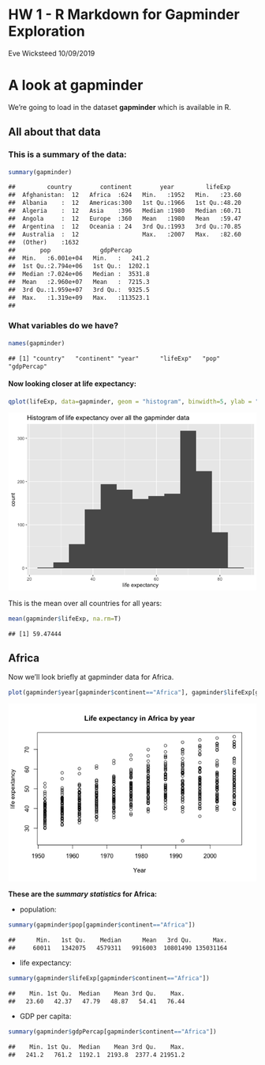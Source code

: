 HW 1 - R Markdown for Gapminder Exploration
================
Eve Wicksteed
10/09/2019

# A look at gapminder

We’re going to load in the dataset **gapminder** which is available in
R.

## All about that data

### This is a summary of the data:

``` r
summary(gapminder)
```

    ##         country        continent        year         lifeExp     
    ##  Afghanistan:  12   Africa  :624   Min.   :1952   Min.   :23.60  
    ##  Albania    :  12   Americas:300   1st Qu.:1966   1st Qu.:48.20  
    ##  Algeria    :  12   Asia    :396   Median :1980   Median :60.71  
    ##  Angola     :  12   Europe  :360   Mean   :1980   Mean   :59.47  
    ##  Argentina  :  12   Oceania : 24   3rd Qu.:1993   3rd Qu.:70.85  
    ##  Australia  :  12                  Max.   :2007   Max.   :82.60  
    ##  (Other)    :1632                                                
    ##       pop              gdpPercap       
    ##  Min.   :6.001e+04   Min.   :   241.2  
    ##  1st Qu.:2.794e+06   1st Qu.:  1202.1  
    ##  Median :7.024e+06   Median :  3531.8  
    ##  Mean   :2.960e+07   Mean   :  7215.3  
    ##  3rd Qu.:1.959e+07   3rd Qu.:  9325.5  
    ##  Max.   :1.319e+09   Max.   :113523.1  
    ## 

### What variables do we have?

``` r
names(gapminder)
```

    ## [1] "country"   "continent" "year"      "lifeExp"   "pop"       "gdpPercap"

#### Now looking closer at life expectancy:

``` r
qplot(lifeExp, data=gapminder, geom = "histogram", binwidth=5, ylab = "count", xlab = "life expectancy", main="Histogram of life expectancy over all the gapminder data")
```

![](hw01_gapminder_eve_files/figure-gfm/gapminder_plot-1.png)<!-- -->

This is the mean over all countries for all years:

``` r
mean(gapminder$lifeExp, na.rm=T)
```

    ## [1] 59.47444

## Africa

Now we’ll look briefly at gapminder data for
Africa.

``` r
plot(gapminder$year[gapminder$continent=="Africa"], gapminder$lifeExp[gapminder$continent=="Africa"], ylab = "life expextancy", xlab = "Year", main="Life expectancy in Africa by year")
```

![](hw01_gapminder_eve_files/figure-gfm/unnamed-chunk-3-1.png)<!-- -->

**These are the *summary statistics* for Africa:**

  - population:

<!-- end list -->

``` r
summary(gapminder$pop[gapminder$continent=="Africa"])
```

    ##      Min.   1st Qu.    Median      Mean   3rd Qu.      Max. 
    ##     60011   1342075   4579311   9916003  10801490 135031164

  - life expectancy:

<!-- end list -->

``` r
summary(gapminder$lifeExp[gapminder$continent=="Africa"])
```

    ##    Min. 1st Qu.  Median    Mean 3rd Qu.    Max. 
    ##   23.60   42.37   47.79   48.87   54.41   76.44

  - GDP per capita:

<!-- end list -->

``` r
summary(gapminder$gdpPercap[gapminder$continent=="Africa"])
```

    ##    Min. 1st Qu.  Median    Mean 3rd Qu.    Max. 
    ##   241.2   761.2  1192.1  2193.8  2377.4 21951.2
